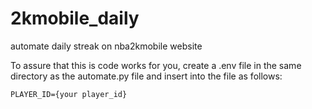 # 2kmobile_daily
automate daily streak on nba2kmobile website

To assure that this is code works for you, create a .env file in the same directory as the automate.py file and insert into the file as follows:

```
PLAYER_ID={your player_id}
```
